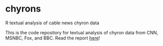 # chyrons
R textual analysis of cable news chyron data 

This is the code repository for textual analysis of chyron data from CNN, MSNBC, Fox, and BBC. Read the report [here](http://rpubs.com/aida/370439)!
